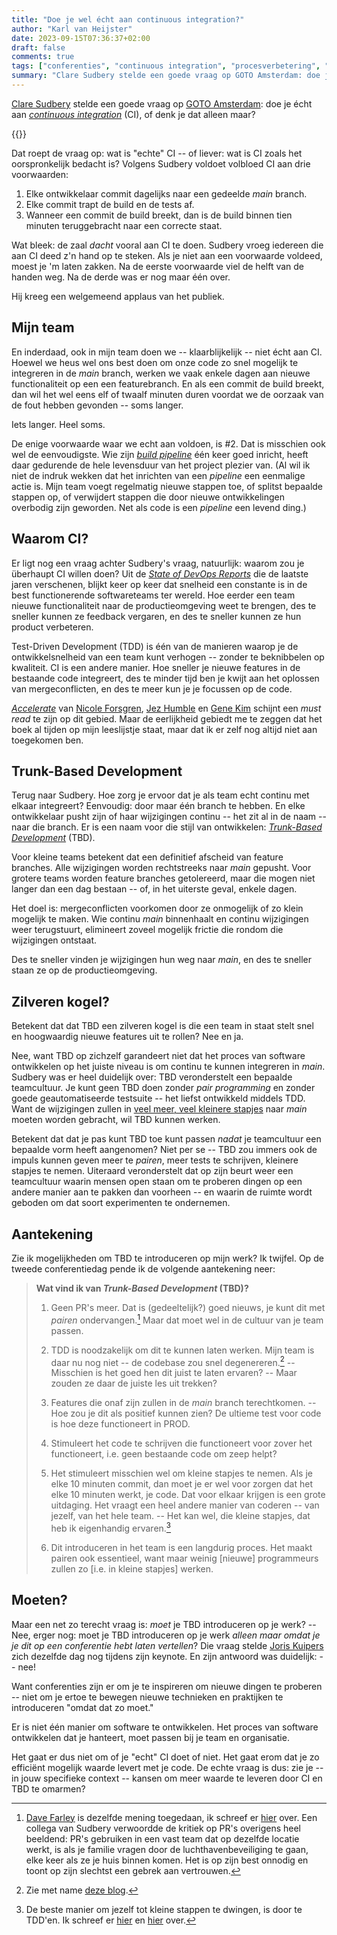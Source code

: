 ```yaml
---
title: "Doe je wel écht aan continuous integration?"
author: "Karl van Heijster"
date: 2023-09-15T07:36:37+02:00
draft: false
comments: true
tags: ["conferenties", "continuous integration", "procesverbetering", "teamcultuur", "trunk-based development"]
summary: "Clare Sudbery stelde een goede vraag op GOTO Amsterdam: doe je écht aan *continuous integration* (CI), of denk je dat alleen maar? Dat roept de vraag op: wat is \"echte\" CI?"
---
```


[Clare Sudbery](https://www.linkedin.com/in/clare-sudbery-she-her-35939540/) stelde een goede vraag op [GOTO Amsterdam](https://gotoams.nl/2023): doe je écht aan [*continuous integration*](https://en.wikipedia.org/wiki/Continuous_integration "'Continuous integration', Wikipedia") (CI), of denk je dat alleen maar?


{{<youtube id="97qyNQz7fxY" title="Continuous Integration: That’s Not What They Meant • Clare Sudbery • YOW! 2023" >}}
<br>


Dat roept de vraag op: wat is "echte" CI -- of liever: wat is CI zoals het oorspronkelijk bedacht is? Volgens Sudbery voldoet volbloed CI aan drie voorwaarden:


1. Elke ontwikkelaar commit dagelijks naar een gedeelde *main* branch.
2. Elke commit trapt de build en de tests af.
3. Wanneer een commit de build breekt, dan is de build binnen tien minuten teruggebracht naar een correcte staat.


Wat bleek: de zaal *dacht* vooral aan CI te doen. Sudbery vroeg iedereen die aan CI deed z'n hand op te steken. Als je niet aan een voorwaarde voldeed, moest je 'm laten zakken. Na de eerste voorwaarde viel de helft van de handen weg. Na de derde was er nog maar één over. 


Hij kreeg een welgemeend applaus van het publiek.


## Mijn team


En inderdaad, ook in mijn team doen we -- klaarblijkelijk -- niet écht aan CI. Hoewel we heus wel ons best doen om onze code zo snel mogelijk te integreren in de *main* branch, werken we vaak enkele dagen aan nieuwe functionaliteit op een een featurebranch. En als een commit de build breekt, dan wil het wel eens elf of twaalf minuten duren voordat we de oorzaak van de fout hebben gevonden -- soms langer. 


Iets langer. Heel soms.


De enige voorwaarde waar we echt aan voldoen, is #2. Dat is misschien ook wel de eenvoudigste. Wie zijn [*build pipeline*](https://learn.microsoft.com/en-us/azure/devops/pipelines/get-started/what-is-azure-pipelines "'What is Azure Pipelines?', Microsoft documentatie") één keer goed inricht, heeft daar gedurende de hele levensduur van het project plezier van. (Al wil ik niet de indruk wekken dat het inrichten van een *pipeline* een eenmalige actie is. Mijn team voegt regelmatig nieuwe stappen toe, of splitst bepaalde stappen op, of verwijdert stappen die door nieuwe ontwikkelingen overbodig zijn geworden. Net als code is een *pipeline* een levend ding.)


## Waarom CI?


Er ligt nog een vraag achter Sudbery's vraag, natuurlijk: waarom zou je überhaupt CI willen doen? Uit de [*State of DevOps Reports*](https://dora.dev/) die de laatste jaren verschenen, blijkt keer op keer dat snelheid een constante is in de best functionerende softwareteams ter wereld. Hoe eerder een team nieuwe functionaliteit naar de productieomgeving weet te brengen, des te sneller kunnen ze feedback vergaren, en des te sneller kunnen ze hun product verbeteren.


Test-Driven Development (TDD) is één van de manieren waarop je de ontwikkelsnelheid van een team kunt verhogen -- zonder te beknibbelen op kwaliteit. CI is een andere manier. Hoe sneller je nieuwe features in de bestaande code integreert, des te minder tijd ben je kwijt aan het oplossen van mergeconflicten, en des te meer kun je je focussen op de code.


[*Accelerate*](https://www.oreilly.com/library/view/accelerate/9781457191435/) van [Nicole Forsgren](https://nicolefv.com/), [Jez Humble](https://www.linkedin.com/in/jez-humble/) en [Gene Kim](https://www.linkedin.com/in/realgenekim/) schijnt een *must read* te zijn op dit gebied. Maar de eerlijkheid gebiedt me te zeggen dat het boek al tijden op mijn leeslijstje staat, maar dat ik er zelf nog altijd niet aan toegekomen ben.


## Trunk-Based Development


Terug naar Sudbery. Hoe zorg je ervoor dat je als team echt continu met elkaar integreert? Eenvoudig: door maar één branch te hebben. En elke ontwikkelaar pusht zijn of haar wijzigingen continu -- het zit al in de naam -- naar die branch. Er is een naam voor die stijl van ontwikkelen: [*Trunk-Based Development*](https://trunkbaseddevelopment.com/) (TBD).


Voor kleine teams betekent dat een definitief afscheid van feature branches. Alle wijzigingen worden rechtstreeks naar *main* gepusht. Voor grotere teams worden feature branches getolereerd, maar die mogen niet langer dan een dag bestaan -- of, in het uiterste geval, enkele dagen. 


Het doel is: mergeconflicten voorkomen door ze onmogelijk of zo klein mogelijk te maken. Wie continu *main* binnenhaalt en continu wijzigingen weer terugstuurt, elimineert zoveel mogelijk frictie die rondom die wijzigingen ontstaat.


Des te sneller vinden je wijzigingen hun weg naar *main*, en des te sneller staan ze op de productieomgeving. 


## Zilveren kogel?


Betekent dat dat TBD een zilveren kogel is die een team in staat stelt snel en hoogwaardig nieuwe features uit te rollen? Nee en ja.


Nee, want TBD op zichzelf garandeert niet dat het proces van software ontwikkelen op het juiste niveau is om continu te kunnen integreren in *main*. Sudbery was er heel duidelijk over: TBD veronderstelt een bepaalde teamcultuur. Je kunt geen TBD doen zonder *pair programming* en zonder goede geautomatiseerde testsuite -- het liefst ontwikkeld middels TDD. Want de wijzigingen zullen in [veel meer, veel kleinere stapjes](https://www.geepawhill.org/2021/09/29/many-more-much-smaller-steps-first-sketch/ "'Many More Much Smaller Steps – First Sketch', GeePaw Hill") naar *main* moeten worden gebracht, wil TBD kunnen werken.


Betekent dat dat je pas kunt TBD toe kunt passen *nadat* je teamcultuur een bepaalde vorm heeft aangenomen? Niet per se -- TBD zou immers ook de impuls kunnen geven meer te *pairen*, meer tests te schrijven, kleinere stapjes te nemen. Uiteraard veronderstelt dat op zijn beurt weer een teamcultuur waarin mensen open staan om te proberen dingen op een andere manier aan te pakken dan voorheen -- en waarin de ruimte wordt geboden om dat soort experimenten te ondernemen.


## Aantekening


Zie ik mogelijkheden om TBD te introduceren op mijn werk? Ik twijfel. Op de tweede conferentiedag pende ik de volgende aantekening neer:


> **Wat vind ik van *Trunk-Based Development* (TBD)?**
>
> 1. Geen PR's meer. Dat is (gedeeltelijk?) goed nieuws, je kunt dit met *pairen* ondervangen.[^1] Maar dat moet wel in de cultuur van je team passen.
>
> 2. TDD is noodzakelijk om dit te kunnen laten werken. Mijn team is daar nu nog niet -- de codebase zou snel degenereren.[^2] -- Misschien is het goed hen dit juist te laten ervaren? -- Maar zouden ze daar de juiste les uit trekken? 
>
> 3. Features die onaf zijn zullen in de *main* branch terechtkomen. -- Hoe zou je dit als positief kunnen zien? De ultieme test voor code is hoe deze functioneert in PROD. 
>
> 4. Stimuleert het code te schrijven die functioneert voor zover het functioneert, i.e. geen bestaande code om zeep helpt? 
>
> 5. Het stimuleert misschien wel om kleine stapjes te nemen. Als je elke 10 minuten commit, dan moet je er wel voor zorgen dat het elke 10 minuten werkt, je code. Dat voor elkaar krijgen is een grote uitdaging. Het vraagt een heel andere manier van coderen -- van jezelf, van het hele team. -- Het kan wel, die kleine stapjes, dat heb ik eigenhandig ervaren.[^3] 
>
> 6. Dit introduceren in het team is een langdurig proces. Het maakt pairen ook essentieel, want maar weinig [nieuwe] programmeurs zullen zo [i.e. in kleine stapjes] werken.


## Moeten?


Maar een net zo terecht vraag is: *moet* je TBD introduceren op je werk? -- Nee, erger nog: moet je TBD introduceren op je werk *alleen maar omdat je je dit op een conferentie hebt laten vertellen*? Die vraag stelde [Joris Kuipers](https://www.linkedin.com/in/jkuipers/) zich dezelfde dag nog tijdens zijn keynote. En zijn antwoord was duidelijk: -- nee!


Want conferenties zijn er om je te inspireren om nieuwe dingen te proberen -- niet om je ertoe te bewegen nieuwe technieken en praktijken te introduceren "omdat dat zo moet." 


Er is niet één manier om software te ontwikkelen. Het proces van software ontwikkelen dat je hanteert, moet passen bij je team en organisatie. 


Het gaat er dus niet om of je "echt" CI doet of niet. Het gaat erom dat je zo efficiënt mogelijk waarde levert met je code. De echte vraag is dus: zie je -- in jouw specifieke context -- kansen om meer waarde te leveren door CI en TBD te omarmen?


[^1]: [Dave Farley](https://www.davefarley.net/) is dezelfde mening toegedaan, ik schreef er [hier](/blog/23/01/wel-code-reviews-geen-pull-requests/ "'Wel code reviews, geen pull requests'") over. Een collega van Sudbery verwoordde de kritiek op PR's overigens heel beeldend: PR's gebruiken in een vast team dat op dezelfde locatie werkt, is als je familie vragen door de luchthavenbeveiliging te gaan, elke keer als ze je huis binnen komen. Het is op zijn best onnodig en toont op zijn slechtst een gebrek aan vertrouwen.

[^2]: Zie met name [deze blog](blog/23/04/tijdreis/ "'Tijdreis'").

[^3]: De beste manier om jezelf tot kleine stappen te dwingen, is door te TDD'en. Ik schreef er [hier](/blog/22/04/een-test-per-keer/ "'Eén test per keer'") en [hier](/blog/22/06/mijn-eerste-testgedreven-stapjes/ "'Mijn eerste testgedreven stapjes'") over.
